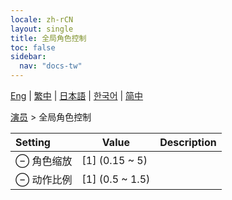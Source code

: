 ```yaml
---
locale: zh-rCN
layout: single
title: 全局角色控制
toc: false
sidebar:
  nav: "docs-tw"
---
```

[Eng](/dancexr/menu/2025.4/actors/global_actor_control) | [繁中](/tw/dancexr/menu/2025.4/actors/global_actor_control) | [日本語](/jp/dancexr/menu/2025.4/actors/global_actor_control) | [한국어](/kr/dancexr/menu/2025.4/actors/global_actor_control) | [简中](/zh/dancexr/menu/2025.4/actors/global_actor_control)

[演员](../menu#演员) > 全局角色控制



| Setting | Value | Description |
| :--- | --- | :--- |
|<nobr> ⊖ 角色缩放</nobr>| [1] (0.15 ~ 5) | 
|<nobr> ⊖ 动作比例</nobr>| [1] (0.5 ~ 1.5) | 
